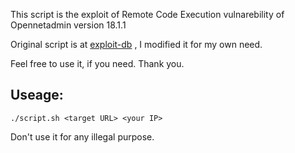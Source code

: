 This script is the exploit of Remote Code Execution vulnarebility of Opennetadmin version 18.1.1

Original script is at [exploit-db](https://www.exploit-db.com/exploits/47691) , I modified it for my own need.

Feel free to use it, if you need. Thank you.

## Useage:
    ./script.sh <target URL> <your IP>

Don't use it for any illegal purpose.
